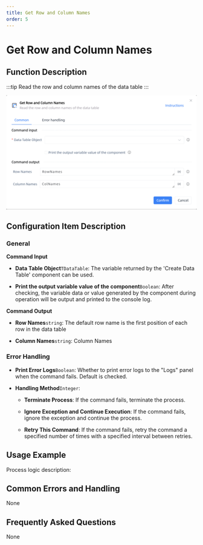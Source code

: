 ```yaml
---
title: Get Row and Column Names
order: 5
---
```


# Get Row and Column Names

## Function Description

:::tip 
Read the row and column names of the data table
:::

![Get Row and Column Names](../../../assets/Get%20Row%20and%20Column%20Names_command.png)

## Configuration Item Description

### General

**Command Input**

- **Data Table Object**`TDataTable`: The variable returned by the 'Create Data Table' component can be used.

- **Print the output variable value of the component**`Boolean`: After checking, the variable data or value generated by the component during operation will be output and printed to the console log.


**Command Output**

- **Row Names**`string`: The default row name is the first position of each row in the data table

- **Column Names**`string`: Column Names

### Error Handling

- **Print Error Logs**`Boolean`: Whether to print error logs to the "Logs" panel when the command fails. Default is checked. 

- **Handling Method**`Integer`:

    - **Terminate Process**: If the command fails, terminate the process.

    - **Ignore Exception and Continue Execution**: If the command fails, ignore the exception and continue the process.

    - **Retry This Command**: If the command fails, retry the command a specified number of times with a specified interval between retries.

## Usage Example

Process logic description:

## Common Errors and Handling

None

## Frequently Asked Questions

None

